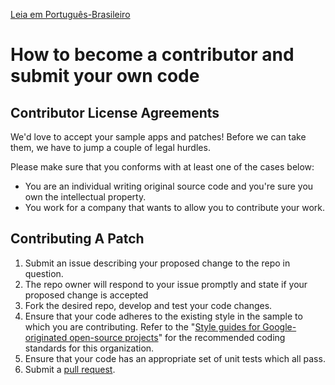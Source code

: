 [Leia em Português-Brasileiro](CONTRIBUTING.ptBR.md)
# How to become a contributor and submit your own code

## Contributor License Agreements

We'd love to accept your sample apps and patches! Before we can take them, we
have to jump a couple of legal hurdles.

Please make sure that you conforms with at least one of the cases below:

* You are an individual writing original source code and you're sure you
  own the intellectual property.
* You work for a company that wants to allow you to contribute your work.

## Contributing A Patch

1. Submit an issue describing your proposed change to the repo in question.
2. The repo owner will respond to your issue promptly and state if your proposed change is accepted
3. Fork the desired repo, develop and test your code changes.
4. Ensure that your code adheres to the existing style in the sample to which
   you are contributing. Refer to the
   "[Style guides for Google-originated open-source projects](https://github.com/google/styleguide)" for the
   recommended coding standards for this organization.
5. Ensure that your code has an appropriate set of unit tests which all pass.
6. Submit a [pull request](https://services.github.com/on-demand/github-desktop/pull-request-github-desktop).
